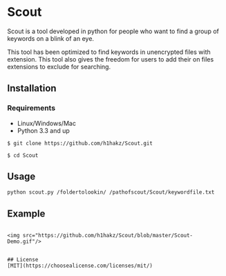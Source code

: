 # Scout

Scout is a tool developed in python for people who want to find a group of keywords on a blink of an eye.

This tool has been optimized to find keywords in unencrypted files with extension. This tool also gives the freedom for users to add their on files extensions to exclude for searching.

## Installation

### Requirements
* Linux/Windows/Mac
* Python 3.3 and up

`$ git clone https://github.com/h1hakz/Scout.git`

`$ cd Scout`

## Usage

```
python scout.py /foldertolookin/ /pathofscout/Scout/keywordfile.txt
```

## Example
```

<img src="https://github.com/h1hakz/Scout/blob/master/Scout-Demo.gif"/>


## License
[MIT](https://choosealicense.com/licenses/mit/)
